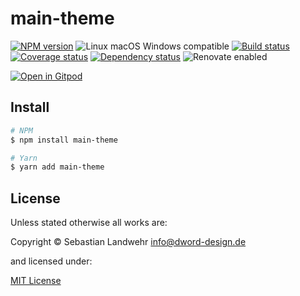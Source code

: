 <!-- TITLE/ -->
# main-theme
<!-- /TITLE -->

<!-- BADGES/ -->
[![NPM version](https://img.shields.io/npm/v/main-theme.svg)](https://npmjs.org/package/main-theme)
![Linux macOS Windows compatible](https://img.shields.io/badge/os-linux%20%7C%C2%A0macos%20%7C%C2%A0windows-blue)
[![Build status](https://img.shields.io/github/workflow/status/dword-design/wordpress-theme-crosswind/build)](https://github.com/dword-design/wordpress-theme-crosswind/actions)
[![Coverage status](https://img.shields.io/coveralls/dword-design/wordpress-theme-crosswind)](https://coveralls.io/github/dword-design/wordpress-theme-crosswind)
[![Dependency status](https://img.shields.io/david/dword-design/wordpress-theme-crosswind)](https://david-dm.org/dword-design/wordpress-theme-crosswind)
![Renovate enabled](https://img.shields.io/badge/renovate-enabled-brightgreen)

[![Open in Gitpod](https://gitpod.io/button/open-in-gitpod.svg)](https://gitpod.io/#https://github.com/dword-design/wordpress-theme-crosswind)
<!-- /BADGES -->

<!-- DESCRIPTION/ -->

<!-- /DESCRIPTION -->

<!-- INSTALL/ -->
## Install

```bash
# NPM
$ npm install main-theme

# Yarn
$ yarn add main-theme
```
<!-- /INSTALL -->

<!-- LICENSE/ -->
## License

Unless stated otherwise all works are:

Copyright &copy; Sebastian Landwehr <info@dword-design.de>

and licensed under:

[MIT License](https://opensource.org/licenses/MIT)
<!-- /LICENSE -->
